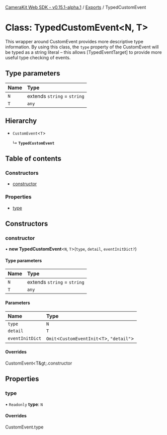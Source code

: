 [CameraKit Web SDK - v0.15.1-alpha.1](../README.md) / [Exports](../modules.md) / TypedCustomEvent

# Class: TypedCustomEvent<N, T\>

This wrapper around CustomEvent provides more descriptive type information. By using this class, the `type` property
of the CustomEvent will be typed as a string literal – this allows [TypedEventTarget] to provide more useful type
checking of events.

## Type parameters

| Name | Type |
| :------ | :------ |
| `N` | extends `string` = `string` |
| `T` | `any` |

## Hierarchy

- `CustomEvent`<`T`\>

  ↳ **`TypedCustomEvent`**

## Table of contents

### Constructors

- [constructor](TypedCustomEvent.md#constructor)

### Properties

- [type](TypedCustomEvent.md#type)

## Constructors

### constructor

• **new TypedCustomEvent**<`N`, `T`\>(`type`, `detail`, `eventInitDict?`)

#### Type parameters

| Name | Type |
| :------ | :------ |
| `N` | extends `string` = `string` |
| `T` | `any` |

#### Parameters

| Name | Type |
| :------ | :------ |
| `type` | `N` |
| `detail` | `T` |
| `eventInitDict` | `Omit`<`CustomEventInit`<`T`\>, ``"detail"``\> |

#### Overrides

CustomEvent&lt;T\&gt;.constructor

## Properties

### type

• `Readonly` **type**: `N`

#### Overrides

CustomEvent.type
